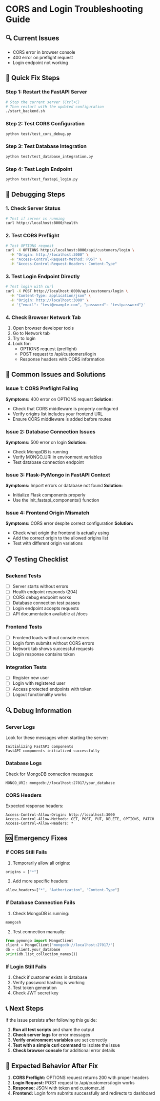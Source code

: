 # CORS and Login Troubleshooting Guide

## 🔍 Current Issues
- CORS error in browser console
- 400 error on preflight request
- Login endpoint not working

## 🚀 Quick Fix Steps

### Step 1: Restart the FastAPI Server
```bash
# Stop the current server (Ctrl+C)
# Then restart with the updated configuration
./start_backend.sh
```

### Step 2: Test CORS Configuration
```bash
python test/test_cors_debug.py
```

### Step 3: Test Database Integration
```bash
python test/test_database_integration.py
```

### Step 4: Test Login Endpoint
```bash
python test/test_fastapi_login.py
```

## 🔧 Debugging Steps

### 1. Check Server Status
```bash
# Test if server is running
curl http://localhost:8000/health
```

### 2. Test CORS Preflight
```bash
# Test OPTIONS request
curl -X OPTIONS http://localhost:8000/api/customers/login \
  -H "Origin: http://localhost:3000" \
  -H "Access-Control-Request-Method: POST" \
  -H "Access-Control-Request-Headers: Content-Type"
```

### 3. Test Login Endpoint Directly
```bash
# Test login with curl
curl -X POST http://localhost:8000/api/customers/login \
  -H "Content-Type: application/json" \
  -H "Origin: http://localhost:3000" \
  -d '{"email": "test@example.com", "password": "testpassword"}'
```

### 4. Check Browser Network Tab
1. Open browser developer tools
2. Go to Network tab
3. Try to login
4. Look for:
   - OPTIONS request (preflight)
   - POST request to /api/customers/login
   - Response headers with CORS information

## 🐛 Common Issues and Solutions

### Issue 1: CORS Preflight Failing
**Symptoms:** 400 error on OPTIONS request
**Solution:** 
- Check that CORS middleware is properly configured
- Verify origins list includes your frontend URL
- Ensure CORS middleware is added before routes

### Issue 2: Database Connection Issues
**Symptoms:** 500 error on login
**Solution:**
- Check MongoDB is running
- Verify MONGO_URI in environment variables
- Test database connection endpoint

### Issue 3: Flask-PyMongo in FastAPI Context
**Symptoms:** Import errors or database not found
**Solution:**
- Initialize Flask components properly
- Use the init_fastapi_components() function

### Issue 4: Frontend Origin Mismatch
**Symptoms:** CORS error despite correct configuration
**Solution:**
- Check what origin the frontend is actually using
- Add the correct origin to the allowed origins list
- Test with different origin variations

## 📋 Testing Checklist

### Backend Tests
- [ ] Server starts without errors
- [ ] Health endpoint responds (204)
- [ ] CORS debug endpoint works
- [ ] Database connection test passes
- [ ] Login endpoint accepts requests
- [ ] API documentation available at /docs

### Frontend Tests
- [ ] Frontend loads without console errors
- [ ] Login form submits without CORS errors
- [ ] Network tab shows successful requests
- [ ] Login response contains token

### Integration Tests
- [ ] Register new user
- [ ] Login with registered user
- [ ] Access protected endpoints with token
- [ ] Logout functionality works

## 🔍 Debug Information

### Server Logs
Look for these messages when starting the server:
```
Initializing FastAPI components
FastAPI components initialized successfully
```

### Database Logs
Check for MongoDB connection messages:
```
MONGO_URI: mongodb://localhost:27017/your_database
```

### CORS Headers
Expected response headers:
```
Access-Control-Allow-Origin: http://localhost:3000
Access-Control-Allow-Methods: GET, POST, PUT, DELETE, OPTIONS, PATCH
Access-Control-Allow-Headers: *
```

## 🆘 Emergency Fixes

### If CORS Still Fails
1. Temporarily allow all origins:
```python
origins = ["*"]
```

2. Add more specific headers:
```python
allow_headers=["*", "Authorization", "Content-Type"]
```

### If Database Connection Fails
1. Check MongoDB is running:
```bash
mongosh
```

2. Test connection manually:
```python
from pymongo import MongoClient
client = MongoClient("mongodb://localhost:27017/")
db = client.your_database
print(db.list_collection_names())
```

### If Login Still Fails
1. Check if customer exists in database
2. Verify password hashing is working
3. Test token generation
4. Check JWT secret key

## 📞 Next Steps

If the issue persists after following this guide:

1. **Run all test scripts** and share the output
2. **Check server logs** for error messages
3. **Verify environment variables** are set correctly
4. **Test with a simple curl command** to isolate the issue
5. **Check browser console** for additional error details

## 🎯 Expected Behavior After Fix

1. **CORS Preflight:** OPTIONS request returns 200 with proper headers
2. **Login Request:** POST request to /api/customers/login works
3. **Response:** JSON with token and customer_id
4. **Frontend:** Login form submits successfully and redirects to dashboard 